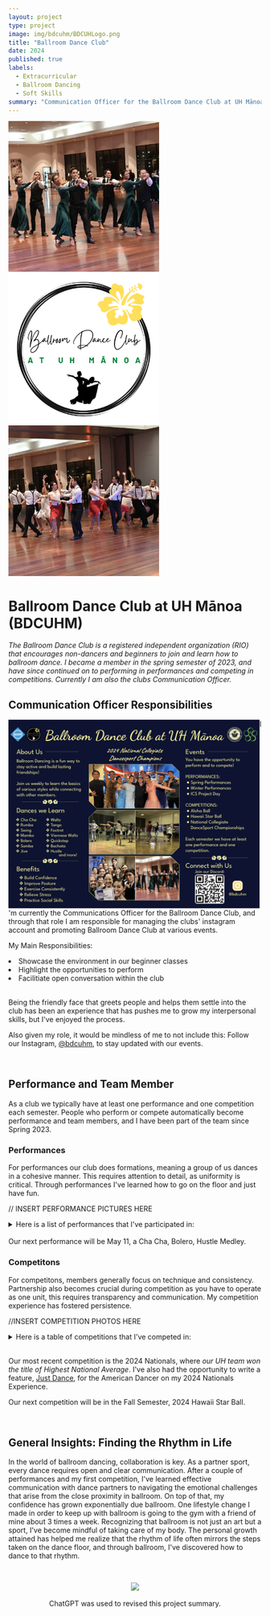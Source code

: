 ```yaml
---
layout: project
type: project
image: img/bdcuhm/BDCUHLogo.png
title: "Ballroom Dance Club"
date: 2024 
published: true
labels:
  - Extracurricular
  - Ballroom Dancing
  - Soft Skills
summary: "Communication Officer for the Ballroom Dance Club at UH Mānoa"
---
```


<div class="text-center p-4">
  <img width="300px" src="../img/bdcuhm/project_bdcuhm1.jpg" class="img-thumbnail" >
  <img width="300px" src="../img/bdcuhm/BDCUHLogo.png" class="img-thumbnail" >
  <img width="300px" src="../img/bdcuhm/project_bdcuhm2.jpg" class="img-thumbnail" >
</div>

# Ballroom Dance Club at UH Mānoa (BDCUHM)
 
*The Ballroom Dance Club is a registered independent organization (RIO) that encourages non-dancers and beginners to join and learn how to ballroom dance. I became a member in the spring semester of 2023, and have since continued on to performing in performances and competing in competitions. Currently I am also the clubs Communication Officer.*

## Communication Officer Responsibilities

<div>
  
  <img align="left" width="500px" src="../img/bdcuhm/bdcuhm_sigposter.png" class="img-thumbnail">

I'm currently the Communications Officer for the Ballroom Dance Club, and through that role I am responsible for managing the clubs' instagram account and promoting Ballroom Dance Club at various events.

My Main Responsibilities:
<li>Showcase the environment in our beginner classes</li>
<li>Highlight the opportunities to perform</li>
<li>Facilitiate open conversation within the club</li>
<br>

Being the friendly face that greets people and helps them settle into the club has been an experience that has pushes me to grow my interpersonal skills, but I've enjoyed the process. 

Also given my role, it would be mindless of me to not include this: Follow our Instagram, [@bdcuhm](https://www.instagram.com/bdcuhm/), to stay updated with our events.

</div>
<br>

## Performance and Team Member  

As a club we typically have at least one performance and one competition each semester. People who perform or compete automatically become performance and team members, and I have been part of the team since Spring 2023.

### Performances

For performances our club does formations, meaning a group of us dances in a cohesive manner. This requires attention to detail, as uniformity is critical. Through performances I've learned how to go on the floor and just have fun.

// INSERT PERFORMANCE PICTURES HERE

<details>
<summary>Here is a list of performances that I've participated in:</summary>
<li>2023 Spring Performance - Cha Cha, Bachata, Swing Medley</li>
<li>2023 Fall ICS Project Day - Foxtrot, Viennese Waltz Medley + Nightclub 2 Step, Swing Medley</li>
<li>2023 Winter Performance - Foxtrot, Viennese Waltz Medley + Nightclub 2 Step, Swing Medley</li>
<li>2024 USADance Nationals Formation - Foxtrot, Viennese Waltz Medley</li>
<li>2024 Spring ICS Project Day - Cha Cha, Bolero, Hustle Medley</li>
</details>
<br>
Our next performance will be May 11, a Cha Cha, Bolero, Hustle Medley.
<br>

### Competitons

For competitons, members generally focus on technique and consistency. Partnership also becomes crucial during competition as you have to operate as one unit, this requires transparency and communication. My competition experience has fostered persistence.

//INSERT COMPETITION PHOTOS HERE

<details>
<summary>Here is a table of competitions that I've competed in:</summary>

| Competition             | Placements                     |
|         :---:           | :---:                          |
| 2023 Hawaii Star Ball   | 2nd in Smooth + 1st in Rhythm  |
| 2024 Aloha Ball         | 1st in Smooth + 3rd in Rhythm  |
| 2024 Nationals          | *                              |


* For my Nationals experience, I competed in 3 styles - Smooth, Standard, and Rhythm, across various levels, Pre-Bronze and Bronze. My partners and I made it to the finals for almost all of our categories and placed a variety of 1st to 7th.
  
</details>

<br>

Our most recent competition is the 2024 Nationals, where *our UH team won the title of Highest National Average*. I've also had the opportunity to write a feature, [Just Dance](https://americandancer.org/just-dance/), for the American Dancer on my 2024 Nationals Experience. 

Our next competition will be in the Fall Semester, 2024 Hawaii Star Ball.

<br>

## General Insights: Finding the Rhythm in Life

In the world of ballroom dancing, collaboration is key. As a partner sport, every dance requires open and clear communication. After a couple of performances and my first competition, I've learned effective communication with dance partners to navigating the emotional challenges that arise from the close proximity in ballroom. On top of that, my confidence has grown exponentially due ballroom. One lifestyle change I made in order to keep up with ballroom is going to the gym with a friend of mine about 3 times a week. Recognizing that ballroom is not just an art but a sport, I've become mindful of taking care of my body. The personal growth attained has helped me realize that the rhythm of life often mirrors the steps taken on the dance floor, and through ballroom, I've discovered how to dance to that rhythm.

<br>
<p align="center" >
<img src = "https://github.com/mvchaella/mvchaella.github.io/assets/131205465/fe9375f2-0bba-4305-8323-75cd296814a0">
<p align="center" > 
ChatGPT was used to revised this project summary.

